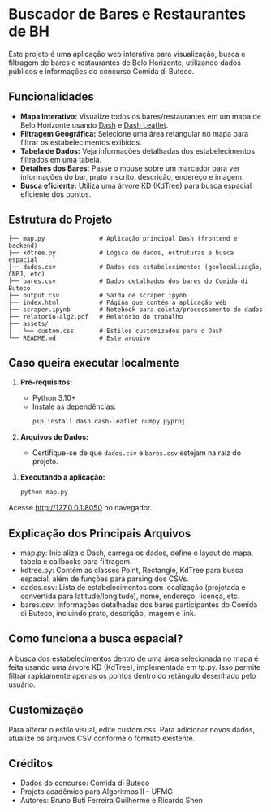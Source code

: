 # Buscador de Bares e Restaurantes de BH

Este projeto é uma aplicação web interativa para visualização, busca e filtragem de bares e restaurantes de Belo Horizonte, utilizando dados públicos e informações do concurso Comida di Buteco.

## Funcionalidades

- **Mapa Interativo:** Visualize todos os bares/restaurantes em um mapa de Belo Horizonte usando [Dash](https://dash.plotly.com/) e [Dash Leaflet](https://dash-leaflet.herokuapp.com/).
- **Filtragem Geográfica:** Selecione uma área retangular no mapa para filtrar os estabelecimentos exibidos.
- **Tabela de Dados:** Veja informações detalhadas dos estabelecimentos filtrados em uma tabela.
- **Detalhes dos Bares:** Passe o mouse sobre um marcador para ver informações do bar, prato inscrito, descrição, endereço e imagem.
- **Busca eficiente:** Utiliza uma árvore KD (KdTree) para busca espacial eficiente dos pontos.

## Estrutura do Projeto
```text
├── map.py               # Aplicação principal Dash (frontend e backend)
├── kdtree.py            # Lógica de dados, estruturas e busca espacial
├── dados.csv            # Dados dos estabelecimentos (geolocalização, CNPJ, etc)
├── bares.csv            # Dados detalhados dos bares do Comida di Buteco
├── output.csv           # Saída de scraper.ipynb
├── index.html           # Página que contém a aplicação web
├── scraper.ipynb        # Notebook para coleta/processamento de dados
├── relatorio-alg2.pdf   # Relatório do trabalho
├── assets/
│   └── custom.css       # Estilos customizados para o Dash
└── README.md            # Este arquivo
```

## Caso queira executar localmente

1. **Pré-requisitos:**
   - Python 3.10+
   - Instale as dependências:
     ```sh
     pip install dash dash-leaflet numpy pyproj
     ```

2. **Arquivos de Dados:**
   - Certifique-se de que `dados.csv` e `bares.csv` estejam na raiz do projeto.

3. **Executando a aplicação:**
   ```sh
   python map.py

Acesse http://127.0.0.1:8050 no navegador.

## Explicação dos Principais Arquivos
- map.py: Inicializa o Dash, carrega os dados, define o layout do mapa, tabela e callbacks para filtragem.
- kdtree.py: Contém as classes Point, Rectangle, KdTree para busca espacial, além de funções para parsing dos CSVs.
- dados.csv: Lista de estabelecimentos com localização (projetada e convertida para latitude/longitude), nome, endereço, licença, etc.
- bares.csv: Informações detalhadas dos bares participantes do Comida di Buteco, incluindo prato, descrição, imagem e link.

## Como funciona a busca espacial?
A busca dos estabelecimentos dentro de uma área selecionada no mapa é feita usando uma árvore KD (KdTree), implementada em tp.py. Isso permite filtrar rapidamente apenas os pontos dentro do retângulo desenhado pelo usuário.

## Customização
Para alterar o estilo visual, edite custom.css.
Para adicionar novos dados, atualize os arquivos CSV conforme o formato existente.

## Créditos
- Dados do concurso: Comida di Buteco
- Projeto acadêmico para Algoritmos II - UFMG
- Autores: Bruno Buti Ferreira Guilherme e Ricardo Shen
